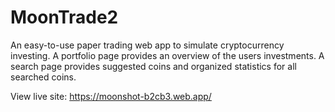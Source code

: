 # MoonTrade2

An easy-to-use paper trading web app to simulate cryptocurrency investing. A portfolio page provides an overview of the users investments. A search page provides suggested coins and organized statistics for all searched coins.

View live site: https://moonshot-b2cb3.web.app/
